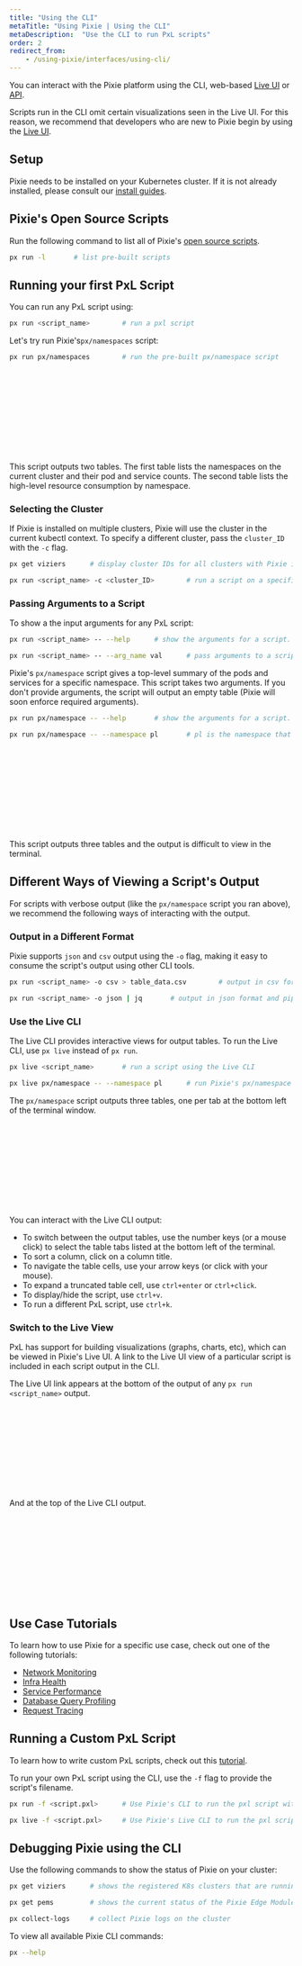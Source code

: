 ```yaml
---
title: "Using the CLI"
metaTitle: "Using Pixie | Using the CLI"
metaDescription:  "Use the CLI to run PxL scripts"
order: 2
redirect_from:
    - /using-pixie/interfaces/using-cli/
---
```


You can interact with the Pixie platform using the CLI, web-based [Live UI](/using-pixie/using-live-ui) or [API](/using-pixie/api-quick-start).

Scripts run in the CLI omit certain visualizations seen in the Live UI. For this reason, we recommend that developers who are new to Pixie begin by using the [Live UI](/using-pixie/using-live-ui).

## Setup

Pixie needs to be installed on your Kubernetes cluster. If it is not already installed, please consult our [install guides](/installing-pixie/).

## Pixie's Open Source Scripts

Run the following command to list all of Pixie's [open source scripts](https://github.com/pixie-labs/pixie/tree/main/src/pxl_scripts).

```bash
px run -l		# list pre-built scripts
```

## Running your first PxL Script

You can run any PxL script using:

```bash
px run <script_name>		# run a pxl script
```

Let's try run Pixie's`px/namespaces` script:

```bash
px run px/namespaces		# run the pre-built px/namespace script
```

<svg title='Output of the px/namespaces script in the CLI.' src='cli/cli-1.png'/>

This script outputs two tables. The first table lists the namespaces on the current cluster and their pod and service counts. The second table lists the high-level resource consumption by namespace.

### Selecting the Cluster

If Pixie is installed on multiple clusters, Pixie will use the cluster in the current kubectl context. To specify a different cluster, pass the `cluster_ID` with the `-c` flag.

```bash
px get viziers		# display cluster IDs for all clusters with Pixie installed

px run <script_name> -c <cluster_ID>		# run a script on a specific cluster
```

### Passing Arguments to a Script

To show a the input arguments for any PxL script:

```bash
px run <script_name> -- --help		# show the arguments for a script.

px run <script_name> -- --arg_name val		# pass arguments to a script
```

Pixie's `px/namespace` script gives a top-level summary of the pods and services for a specific namespace. This script takes two arguments. If you don't provide arguments, the script will output an empty table (Pixie will soon enforce required arguments).

```bash
px run px/namespace -- --help		# show the arguments for a script.

px run px/namespace -- --namespace pl		# pl is the namespace that Pixie is installed to (by default)
```

<svg title='Output of the px/namespace script in the CLI. ' src='cli/cli-2.png'/>

This script outputs three tables and the output is difficult to view in the terminal.

## Different Ways of Viewing a Script's Output

For scripts with verbose output (like the `px/namespace` script you ran above), we recommend the following ways of interacting with the output.

### Output in a Different Format

Pixie supports `json` and `csv` output using the `-o` flag, making it easy to consume the script's output using other CLI tools.

```bash
px run <script_name> -o csv > table_data.csv		# output in csv format and redirect to a file

px run <script_name> -o json | jq		# output in json format and pipe to jq
```

### Use the Live CLI

The Live CLI provides interactive views for output tables. To run the Live CLI, use `px live` instead of `px run`.

```bash
px live <script_name>		# run a script using the Live CLI

px live px/namespace -- --namespace pl		# run Pixie's px/namespace script
```

The `px/namespace` script outputs three tables, one per tab at the bottom left of the terminal window.

<svg title='Output of the px/namespace script in the Live CLI.' src='cli/cli-3.png'/>

You can interact with the Live CLI output:

- To switch between the output tables, use the number keys (or a mouse click) to select the table tabs listed at the bottom left of the terminal.
- To sort a column, click on a column title.
- To navigate the table cells, use your arrow keys (or click with your mouse).
- To expand a truncated table cell, use `ctrl+enter` or `ctrl+click`.
- To display/hide the script, use `ctrl+v`.
- To run a different PxL script, use `ctrl+k`.

### Switch to the Live View

PxL has support for building visualizations (graphs, charts, etc), which can be viewed in Pixie's Live UI.  A link to the Live UI view of a particular script is included in each script output in the CLI.

The Live UI link appears at the bottom of the output of any `px run <script_name>` output.

<svg title='Linking to the Live UI view of a script from the CLI.' src='cli/cli-4.png'/>

And at the top of the Live CLI output.

<svg title='Linking to the Live UI view of a script from the Live CLI.'  src='cli/cli-5.png'/>

## Use Case Tutorials

To learn how to use Pixie for a specific use case, check out one of the following tutorials:

- [Network Monitoring](/tutorials/pixie-101/network-monitoring/)
- [Infra Health](/tutorials/pixie-101/infra-health/)
- [Service Performance](/tutorials/pixie-101/service-performance/)
- [Database Query Profiling](/tutorials/pixie-101/database-query-profiling/)
- [Request Tracing](/tutorials/pixie-101/request-tracing/)

## Running a Custom PxL Script

To learn how to write custom PxL scripts, check out this [tutorial](/tutorials/pxl-scripts/write-pxl-scripts).

To run your own PxL script using the CLI, use the `-f` flag to provide the script's filename.

```bash
px run -f <script.pxl>		# Use Pixie's CLI to run the pxl script with the provided filename

px live -f <script.pxl>		# Use Pixie's Live CLI to run the pxl script with the provided filename
```

## Debugging Pixie using the CLI

Use the following commands to show the status of Pixie on your cluster:

```bash
px get viziers		# shows the registered K8s clusters that are running Pixie and their current status

px get pems			# shows the current status of the Pixie Edge Modules. Also, usable as `px run px/agent_status`

px collect-logs		# collect Pixie logs on the cluster
```

To view all available Pixie CLI commands:

```bash
px --help
```
